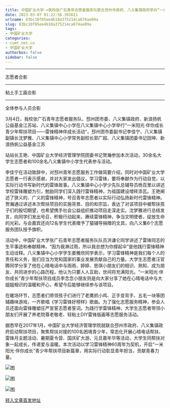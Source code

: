 ```yaml
---
title: 中国矿业大学->我校张广石青年志愿者服务队联合邳州市政府、八义集镇政府举办“一米阳光·伴你成长青少年帮扶项目——雷锋精神伴成长活动” | cumt.net.cn
date: 2023-03-07 01:22:56.391611
urlname: 83bc10f85ee4b18a375214ca674ae09a
slug: 83bc10f85ee4b18a375214ca674ae09a
tags: 
- 中国矿业大学
categories:
- cumt.net.cn
- 中国矿业大学
authorbox: false
sidebar: false
---
```

****

志愿者合影

****

粘土手工画合影  

****

全体参与人员合影

3月4日，我校张广石青年志愿者服务队、邳州团市委、八义集镇政府、新浪扬帆公益基金江苏站、八义集镇中心小学在八义集镇中心小学举行“一米阳光·伴你成长青少年帮扶项目——雷锋精神伴成长活动”，邳州团市委副书记李佳宁、八义集镇副镇长沈梦雅、八义集镇中心小学常务副校长郭广超、八义集镇团委书记田坤、新浪扬帆公益基金江苏
<!--more-->
站站长王艳、中国矿业大学经济管理学院团委书记贺瀚参加本次活动，30余名大学生志愿者和100余名八义集镇中小学生代表参与活动。  

李佳宁在活动致辞中，对邳州青年志愿服务工作做简要介绍，同时对中国矿业大学志愿者一行表示感谢，并对大家发出倡议，学习雷锋，要将奉献作为行动自觉，以实际行动书写新时代的雷锋故事。八义集镇中心小学少先队总辅导员杨百里以讲述学校雷锋雕塑为引，勉励同学们深入践行雷锋精神，为祖国建设增砖添瓦。王艳阐述了狭义的、广义的雷锋精神，号召青年志愿者以实际行动弘扬新时代雷锋精神。贺瀚通过讲述本次帮扶项目的实施背景、目的和宗旨，表达了对该项目中被帮扶孩子们的殷切期望，也希望携手社会公益组织推动项目走深走实。沈梦雅进行总结发言，向同学们发出号召，积极行动起来，赓续雷锋精神，争当文明使者，绽放生命的光彩。与会嘉宾还向12名学生代表赠予了猿辅导捐赠的文具，向八义集6个志愿服务团队授予旗帜。

活动中，中国矿业大学张广石青年志愿者服务队队员洪谦仑同学讲述了雷锋同志的生平事迹和奉献精神，“因为我淋过雨，所以我总想为你撑起伞”是他践行雷锋精神生动诠释。八义集镇中心小学学生娄雅欣同学表示，学习雷锋精神是我们每个人的责任和义务，我们应当为党和国家的事业发展贡献自己的力量。大学生志愿者汪官腾同学分享了他在心晴电话中与雨雨、婷婷、思琪小朋友们的相识、熟知、成为朋友、共同进步的心路历程，他认为只要人人互助，世间将充满阳光。“一米阳光·伴你成长”青少年帮扶项目成员李念念小朋友则是向大家分享了她在心晴电话中与大姐姐相识的温暖和开心，希望今后能够继续参与该项目。

在暖场环节，志愿者们带领孩子们进行了老鹰抓小鸡、正手变背手、五毛一块等团辅趣味游戏，一齐歌唱《学习雷锋好榜样》歌曲。为了强化志愿服务精神，参会人员还面向雷锋雕塑庄严宣誓志愿者誓词。为践行学雷锋精神，大学生志愿者带领小朋友们开展了养老院尊老敬老、轻粘土DIY雷锋版画等志愿服务活动。

据悉早在2017年1月，中国矿业大学经济管理学院就联合邳州市政府、八义集镇政府启动帮扶项目，聚焦帮扶对接的100名困境青少年，常态化开展心晴电话帮扶、雷锋月主题活动、暑期夏令营、国庆矿大游、元旦嘉年华等活动，大学生同帮扶对象一起成长，传递爱与温暖。本次活动以学习雷锋精神60周年为契机，开启“一米阳光·伴你成长”青少年帮扶项目新篇章，用实际行动彰显青年担当，贡献青春力量。

![图](https://xwzx.cumt.edu.cn/_upload/article/images/e6/9a/474faaee4e40966bc86469ef074a/69bb9d66-00ab-4fee-9210-fbc598f23ec3.jpg)

![图](https://xwzx.cumt.edu.cn/_upload/article/images/e6/9a/474faaee4e40966bc86469ef074a/24543bb1-649b-4dc5-9ad1-4574b4586ca1.jpg)

![图](https://xwzx.cumt.edu.cn/_upload/article/images/e6/9a/474faaee4e40966bc86469ef074a/0028d0f1-e553-41f9-abbd-1aadd368d222.jpg)

[转入文章首发地址](https://xwzx.cumt.edu.cn/c7/b7/c523a640951/page.htm)